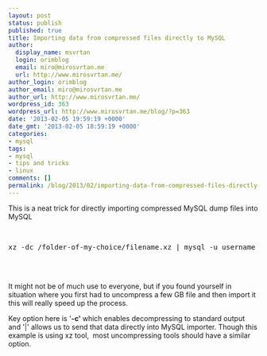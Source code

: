 ```yaml
---
layout: post
status: publish
published: true
title: Importing data from compressed files directly to MySQL
author:
  display_name: msvrtan
  login: orimblog
  email: miro@mirosvrtan.me
  url: http://www.mirosvrtan.me/
author_login: orimblog
author_email: miro@mirosvrtan.me
author_url: http://www.mirosvrtan.me/
wordpress_id: 363
wordpress_url: http://www.mirosvrtan.me/blog/?p=363
date: '2013-02-05 19:59:19 +0000'
date_gmt: '2013-02-05 18:59:19 +0000'
categories:
- mysql
tags:
- mysql
- tips and tricks
- linux
comments: []
permalink: /blog/2013/02/importing-data-from-compressed-files-directly-to-mysql/
---
```

<p>This is a neat trick for directly importing compressed MySQL dump files into MySQL</p>
<p>&nbsp;</p>
<pre lang="bash">xz -dc /folder-of-my-choice/filename.xz | mysql -u username -pmy_password</pre><br />
&nbsp;</p>
<p>It might not be of much use to everyone, but if you found yourself in situation where you first had to uncompress a few GB file and then import it this will really speed up the process.</p>
<p>Key option here is '<strong>-c' </strong>which enables decompressing to standard output and '|' allows us to send that data directly into MySQL importer. Though this example is using xz tool,&nbsp; most uncompressing tools should have a similar option.</p>
<p>&nbsp;</p>
<p>&nbsp;</p>
